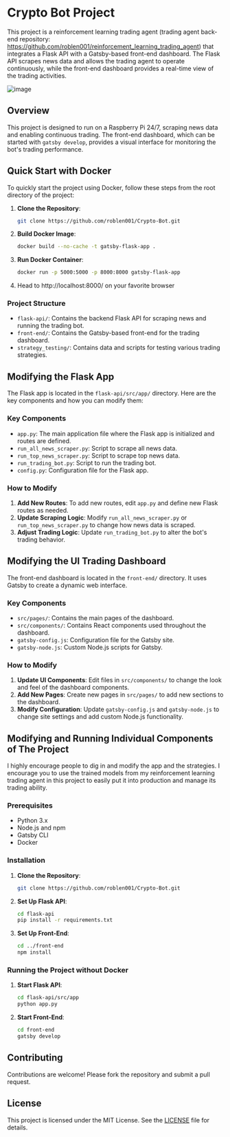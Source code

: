 # Crypto Bot Project

This project is a reinforcement learning trading agent (trading agent back-end repository: https://github.com/roblen001/reinforcement_learning_trading_agent) that integrates a Flask API with a Gatsby-based front-end dashboard. The Flask API scrapes news data and allows the trading agent to operate continuously, while the front-end dashboard provides a real-time view of the trading activities.

![image](https://github.com/user-attachments/assets/1a783ba0-6352-4573-9602-76e089a6c9c9)

## Overview

This project is designed to run on a Raspberry Pi 24/7, scraping news data and enabling continuous trading. The front-end dashboard, which can be started with `gatsby develop`, provides a visual interface for monitoring the bot's trading performance.

## Quick Start with Docker

To quickly start the project using Docker, follow these steps from the root directory of the project:

1. **Clone the Repository**:

   ```bash
   git clone https://github.com/roblen001/Crypto-Bot.git
   ```

2. **Build Docker Image**:

   ```bash
   docker build --no-cache -t gatsby-flask-app .
   ```

3. **Run Docker Container**:

   ```bash
   docker run -p 5000:5000 -p 8000:8000 gatsby-flask-app
   ```

4. Head to http://localhost:8000/ on your favorite browser

### Project Structure

- `flask-api/`: Contains the backend Flask API for scraping news and running the trading bot.
- `front-end/`: Contains the Gatsby-based front-end for the trading dashboard.
- `strategy_testing/`: Contains data and scripts for testing various trading strategies.

## Modifying the Flask App

The Flask app is located in the `flask-api/src/app/` directory. Here are the key components and how you can modify them:

### Key Components

- `app.py`: The main application file where the Flask app is initialized and routes are defined.
- `run_all_news_scraper.py`: Script to scrape all news data.
- `run_top_news_scraper.py`: Script to scrape top news data.
- `run_trading_bot.py`: Script to run the trading bot.
- `config.py`: Configuration file for the Flask app.

### How to Modify

1. **Add New Routes**: To add new routes, edit `app.py` and define new Flask routes as needed.
2. **Update Scraping Logic**: Modify `run_all_news_scraper.py` or `run_top_news_scraper.py` to change how news data is scraped.
3. **Adjust Trading Logic**: Update `run_trading_bot.py` to alter the bot's trading behavior.

## Modifying the UI Trading Dashboard

The front-end dashboard is located in the `front-end/` directory. It uses Gatsby to create a dynamic web interface.

### Key Components

- `src/pages/`: Contains the main pages of the dashboard.
- `src/components/`: Contains React components used throughout the dashboard.
- `gatsby-config.js`: Configuration file for the Gatsby site.
- `gatsby-node.js`: Custom Node.js scripts for Gatsby.

### How to Modify

1. **Update UI Components**: Edit files in `src/components/` to change the look and feel of the dashboard components.
2. **Add New Pages**: Create new pages in `src/pages/` to add new sections to the dashboard.
3. **Modify Configuration**: Update `gatsby-config.js` and `gatsby-node.js` to change site settings and add custom Node.js functionality.

## Modifying and Running Individual Components of The Project

I highly encourage people to dig in and modify the app and the strategies. I encourage you to use the trained models from my reinforcement learning trading agent in this project to easily put it into production and manage its trading ability.

### Prerequisites

- Python 3.x
- Node.js and npm
- Gatsby CLI
- Docker

### Installation

1. **Clone the Repository**:

   ```bash
   git clone https://github.com/roblen001/Crypto-Bot.git
   ```

2. **Set Up Flask API**:

   ```bash
   cd flask-api
   pip install -r requirements.txt
   ```

3. **Set Up Front-End**:
   ```bash
   cd ../front-end
   npm install
   ```

### Running the Project without Docker

1. **Start Flask API**:

   ```bash
   cd flask-api/src/app
   python app.py
   ```

2. **Start Front-End**:
   ```bash
   cd front-end
   gatsby develop
   ```

## Contributing

Contributions are welcome! Please fork the repository and submit a pull request.

## License

This project is licensed under the MIT License. See the [LICENSE](LICENSE) file for details.
